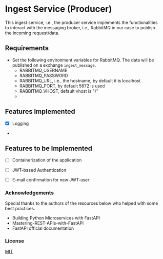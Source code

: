 # Ingest Service (Producer)
This ingest service, i.e., the producer service implements the functionalities to interact with the messaging broker, i.e., RabbitMQ in our case to publish the incoming request/data.

## Requirements
- Set the following environment variables for RabbitMQ. The data will be published on a exchange `ingest_message`.
  - RABBITMQ_USERNAME
  - RABBITMQ_PASSWORD
  - RABBITMQ_URL, i.e., the hostname, by default it is localhost
  - RABBITMQ_PORT, by default 5672 is used
  - RABBITMQ_VHOST, default vhost is "/"
  - 

## Features Implemented
- [x] Logging  
- 
## Features to be Implemented
- [ ] Containerization of the application
- [ ] JWT-based Authentication
- [ ] E-mail confirmation for new JWT-user





### Acknowledgements
Special thanks to the authors of the resources below who helped with some best practices.
- Building Python Microservices with FastAPI
- Mastering-REST-APIs-with-FastAPI
- FastAPI official documentation

### License
[MIT](https://github.com/git/git-scm.com/blob/main/MIT-LICENSE.txt)